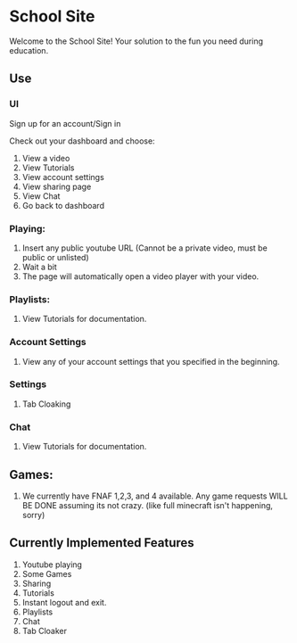 # School Site
Welcome to the School Site!
Your solution to the fun you need during education.

## Use
### UI
Sign up for an account/Sign in

Check out your dashboard and choose:
  1. View a video
  2. View Tutorials
  3. View account settings
  4. View sharing page
  5. View Chat
  6. Go back to dashboard

### Playing:
1. Insert any public youtube URL (Cannot be a private video, must be public or unlisted)
2. Wait a bit
3. The page will automatically open a video player with your video.

### Playlists:
1. View Tutorials for documentation.

### Account Settings
1. View any of your account settings that you specified in the beginning.

### Settings
1. Tab Cloaking

### Chat
1. View Tutorials for documentation.

## Games:
 1. We currently have FNAF 1,2,3, and 4 available. Any game requests WILL BE DONE assuming its not crazy. (like full minecraft isn't happening, sorry)
## Currently Implemented Features
1. Youtube playing
2. Some Games
3. Sharing
4. Tutorials
5. Instant logout and exit.
6. Playlists
7. Chat
8. Tab Cloaker

